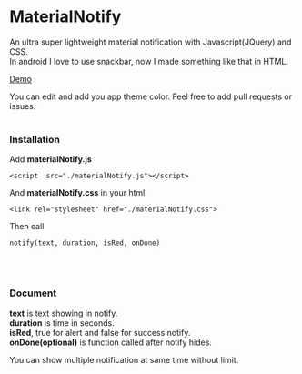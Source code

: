 # MaterialNotify
An ultra super lightweight material notification with Javascript(JQuery) and CSS.<br/>
In android I love to use snackbar, now I made something like that in HTML.

<a href="https://codepen.io/AmirMhr/pen/ZELJBVR">Demo</a>

You can edit and add you app theme color.
Feel free to add pull requests or issues.
<br/><br/>
<h3>Installation</h3>
Add <b>materialNotify.js</b><br/>

```
<script  src="./materialNotify.js"></script>
```

And <b>materialNotify.css</b> in your html<br/>
```
<link rel="stylesheet" href="./materialNotify.css">
```

Then call<br/>
```
notify(text, duration, isRed, onDone)
```

<br/><br/>
<h3>Document</h3>
<b>text</b> is text showing in notify.<br/>
<b>duration</b> is time in seconds.<br/>
<b>isRed</b>, true for alert and false for success notify.<br/>
<b>onDone(optional)</b> is function called after notify hides.

You can show multiple notification at same time without limit.
